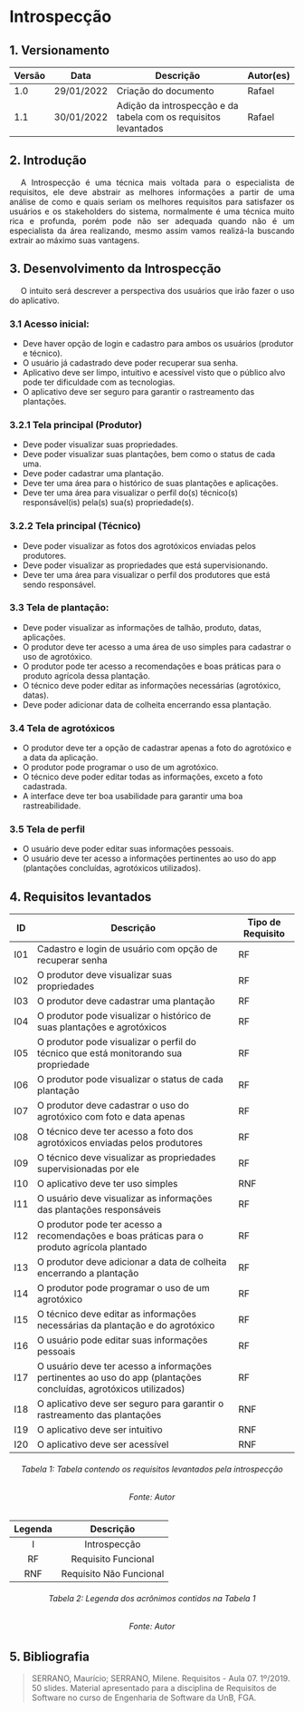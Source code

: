 # Introspecção

## 1. Versionamento
Versão|Data|Descrição|Autor(es)
------|----|---------|--------
1.0   | 29/01/2022 | Criação do documento | Rafael
1.1   | 30/01/2022 | Adição da introspecção e da tabela com os requisitos levantados| Rafael

## 2. Introdução

<p style="text-align: justify; text-indent: 20px">A Introspecção é uma técnica mais voltada para o especialista de requisitos, ele deve abstrair as melhores informações a partir de uma análise de como e quais seriam os melhores requisitos para satisfazer os usuários e os stakeholders do sistema, normalmente é uma técnica muito rica e profunda, porém pode não ser adequada quando não é um especialista da área realizando, mesmo assim vamos realizá-la buscando extrair ao máximo suas vantagens. </p>

## 3. Desenvolvimento da Introspecção

<p style="text-align: justify; text-indent: 20px"> O intuito será descrever a perspectiva dos usuários que irão fazer o uso do aplicativo.</p>

### 3.1 Acesso inicial:

* Deve haver opção de login e cadastro para ambos os usuários (produtor e técnico).
* O usuário já cadastrado deve poder recuperar sua senha.
* Aplicativo deve ser limpo, intuitivo e acessível visto que o público alvo pode ter dificuldade com as tecnologias.
* O aplicativo deve ser seguro para garantir o rastreamento das plantações.

### 3.2.1 Tela principal (Produtor)

* Deve poder visualizar suas propriedades.
* Deve poder visualizar suas plantações, bem como o status de cada uma.
* Deve poder cadastrar uma plantação.
* Deve ter uma área para o histórico de suas plantações e aplicações.
* Deve ter uma área para visualizar o perfil do(s) técnico(s) responsável(is) pela(s) sua(s) propriedade(s).

### 3.2.2 Tela principal (Técnico)

* Deve poder visualizar as fotos dos agrotóxicos enviadas pelos produtores.
* Deve poder visualizar as propriedades que está supervisionando.
* Deve ter uma área para visualizar o perfil dos produtores que está sendo responsável.

### 3.3 Tela de plantação:
* Deve poder visualizar as informações de talhão, produto, datas, aplicações.
* O produtor deve ter acesso a uma área de uso simples para cadastrar o uso de agrotóxico.
* O produtor pode ter acesso a recomendações e boas práticas para o produto agrícola dessa plantação.
* O técnico deve poder editar as informações necessárias (agrotóxico, datas).
* Deve poder adicionar data de colheita encerrando essa plantação.

### 3.4 Tela de agrotóxicos

* O produtor deve ter a opção de cadastrar apenas a foto do agrotóxico e a data da aplicação.
* O produtor pode programar o uso de um agrotóxico.
* O técnico deve poder editar todas as informações, exceto a foto cadastrada.
* A interface deve ter boa usabilidade para garantir uma boa rastreabilidade.

### 3.5 Tela de perfil
* O usuário deve poder editar suas informações pessoais.
* O usuário deve ter acesso a informações pertinentes ao uso do app (plantações concluídas, agrotóxicos utilizados).


## 4. Requisitos levantados
|ID|Descrição|Tipo de Requisito
|--|--|--|
|I01|Cadastro e login de usuário com opção de recuperar senha|RF|
|I02|O produtor deve visualizar suas propriedades|RF|
|I03|O produtor deve cadastrar uma plantação|RF|
|I04|O produtor pode visualizar o histórico de suas plantações e agrotóxicos|RF|
|I05|O produtor pode visualizar o perfil do técnico que está monitorando sua propriedade|RF|
|I06|O produtor pode visualizar o status de cada plantação|RF|
|I07|O produtor deve cadastrar o uso do agrotóxico com foto e data apenas|RF|
|I08|O técnico deve ter acesso a foto dos agrotóxicos enviadas pelos produtores|RF|
|I09|O técnico deve visualizar as propriedades supervisionadas por ele|RF|
|I10|O aplicativo deve ter uso simples|RNF|
|I11|O usuário deve visualizar as informações das plantações responsáveis|RF|
|I12|O produtor pode ter acesso a recomendações e boas práticas para o produto agrícola plantado|RF|
|I13|O produtor deve adicionar a data de colheita encerrando a plantação|RF|
|I14|O produtor pode programar o uso de um agrotóxico |RF|
|I15|O técnico deve  editar as informações necessárias da plantação e do agrotóxico |RF|
|I16|O usuário pode editar suas informações pessoais|RF|
|I17|O usuário deve ter acesso a informações pertinentes ao uso do app (plantações concluídas, agrotóxicos utilizados)|RF|
|I18|O aplicativo deve ser seguro para garantir o rastreamento das plantações|RNF| 
|I19|O aplicativo deve ser intuitivo|RNF|
|I20|O aplicativo deve ser acessível|RNF|
<h6 align = "center">Tabela 1: Tabela contendo os requisitos levantados pela introspecção</h6>
<h6 align = "center">Fonte: Autor</h6>


<center>

|Legenda|Descrição|
|:--:|:--:|
|I|Introspecção|
|RF|Requisito Funcional|
|RNF|Requisito Não Funcional|
<h6>Tabela 2: Legenda dos acrônimos contidos na Tabela 1</h6>
<h6>Fonte: Autor</h6>

</center>


## 5. Bibliografia
> SERRANO, Maurício; SERRANO, Milene. Requisitos - Aula 07. 1º/2019. 50 slides. Material apresentado para a disciplina de Requisitos de Software no curso de Engenharia de Software da UnB, FGA.
